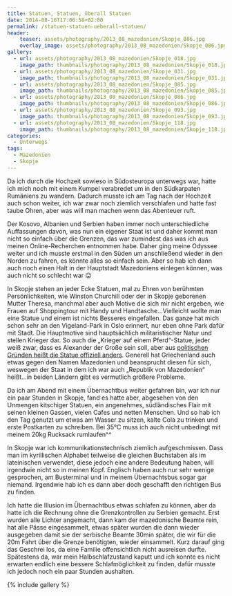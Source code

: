 ```yaml
---
title: Statuen, Statuen, überall Statuen
date: 2014-08-16T17:06:58+02:00
permalink: /statuen-statuen-ueberall-statuen/
header:
    teaser: assets/photography/2013_08_mazedonien/Skopje_086.jpg
    overlay_image: assets/photography/2013_08_mazedonien/Skopje_086.jpg
gallery:
  - url: assets/photography/2013_08_mazedonien/Skopje_018.jpg
    image_path: thumbnails/photography/2013_08_mazedonien/Skopje_018.jpg
  - url: assets/photography/2013_08_mazedonien/Skopje_031.jpg
    image_path: thumbnails/photography/2013_08_mazedonien/Skopje_031.jpg
  - url: assets/photography/2013_08_mazedonien/Skopje_085.jpg
    image_path: thumbnails/photography/2013_08_mazedonien/Skopje_085.jpg
  - url: assets/photography/2013_08_mazedonien/Skopje_086.jpg
    image_path: thumbnails/photography/2013_08_mazedonien/Skopje_086.jpg
  - url: assets/photography/2013_08_mazedonien/Skopje_093.jpg
    image_path: thumbnails/photography/2013_08_mazedonien/Skopje_093.jpg
  - url: assets/photography/2013_08_mazedonien/Skopje_118.jpg
    image_path: thumbnails/photography/2013_08_mazedonien/Skopje_118.jpg
categories:
  - Unterwegs
tags:
  - Mazedonien
  - Skopje
---
```


Da ich durch die Hochzeit sowieso in Südosteuropa unterwegs war, hatte ich mich noch mit einem Kumpel verabredet 
um in den Südkarpaten Rumäniens zu wandern. Dadurch musste ich am Tag nach der Hochzeit auch schon weiter, 
ich war zwar noch ziemlich verschlafen und hatte fast taube Ohren, aber was will man machen wenn das Abenteuer ruft.

Der Kosovo, Albanien und Serbien haben immer noch unterschiedliche Auffassungen davon, 
was nun ein eigener Staat ist und daher kommt man nicht so einfach über die Grenzen, 
das war zumindest das was ich aus meinen Online-Recherchen entnommen habe. Daher ging meine Odyssee weiter und ich 
musste erstmal in den Süden um anschließend wieder in den Norden zu fahren, es könnte alles so einfach sein. 
Aber so hab ich dann auch noch einen Halt in der Hauptstadt Mazedoniens einlegen können, was auch nicht so schlecht war 😛

In Skopje stehen an jeder Ecke Statuen, mal zu Ehren von berühmten Persönlichkeiten, 
wie Winston Churchill oder der in Skopje geborenen Mutter Theresa, manchmal aber auch Motive die sich mir nicht ergeben, 
wie Frauen auf Shoppingtour mit Handy und Handtasche…Vielleicht wollte man eine Statue und einem ist nichts Besseres eingefallen. 
Das ganze hat mich schon sehr an den Vigeland-Park in Oslo erinnert, nur eben ohne Park dafür mit Stadt. 
Die Hauptmotive sind hauptsächlich militaristischer Natur und stellen Krieger dar. So auch die „Krieger auf einem Pferd“-Statue, 
jeder weiß zwar, dass es Alexander der Große sein soll, 
aber aus [politischen Gründen heißt die Statue offiziell anders](http://www.theguardian.com/world/2011/aug/14/alexander-great-macedonia-warrior-horse). 
Generell hat Griechenland auch etwas gegen den Namen Mazedonien und beansprucht diesen für sich, 
weswegen der Staat in dem ich war auch „Republik von Mazedonien“ heißt…in beiden Ländern gibt es vermutlich größere Probleme.

Da ich am Abend mit einem Übernachtbus weiter gefahren bin, war ich nur ein paar Stunden in Skopje, fand es hatte aber, 
abgesehen von den Unmengen kitschiger Statuen, ein angenehmes, südländisches Flair mit seinen kleinen Gassen, vielen Cafes und netten Menschen. 
Und so hab ich den Tag genutzt um etwas am Wasser zu sitzen, kalte Cola zu trinken und erste Postkarten zu schreiben. 
Bei 35°C muss ich auch nicht unbedingt mit meinem 20kg Rucksack rumlaufen^^

In Skopje war ich kommunikationstechnisch ziemlich aufgeschmissen. 
Dass man im kyrillischen Alphabet teilweise die gleichen Buchstaben als im lateinischen verwendet, diese jedoch eine andere Bedeutung haben, 
will irgendwie nicht so in meinen Kopf. Englisch haben auch nur sehr wenige gesprochen, am Busterminal und in meinem Übernachtsbus sogar gar niemand. 
Irgendwie hab ich es dann aber doch geschafft den richtigen Bus zu finden.

Ich hatte die Illusion im Übernachtbus etwas schlafen zu können, aber da hatte ich die Rechnung ohne die Grenzkontrollen zu Serbien gemacht. 
Erst wurden alle Lichter angemacht, dann kam der mazedonische Beamte rein, hat alle Pässe eingesammelt, 
etwas später wurden die dann wieder ausgegeben damit sie der serbische Beamte 30min später, die wir für die 20m Fahrt über die Grenze benötigten, 
wieder einsammelt. Kurz darauf ging das Geschrei los, da eine Familie offensichtlich nicht ausreisen durfte. 
Spätestens da, war mein Halbschlafzustand kaputt und ich konnte es nicht erwarten endlich eine bessere Schlafmöglichkeit zu finden, 
dafür musste ich jedoch noch ein paar Stunden aushalten.

{% include gallery %}
